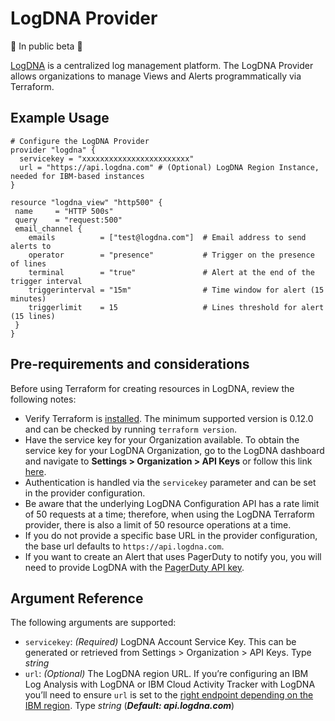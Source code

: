 # LogDNA Provider

🚧 In public beta 🚧

[LogDNA](https://logdna.com) is a centralized log management platform. The LogDNA Provider allows organizations to manage Views and Alerts programmatically via Terraform.

## Example Usage

```hcl 
# Configure the LogDNA Provider
provider "logdna" {
  servicekey = "xxxxxxxxxxxxxxxxxxxxxxxx"
  url = "https://api.logdna.com" # (Optional) LogDNA Region Instance, needed for IBM-based instances
}

resource "logdna_view" "http500" {
 name     = "HTTP 500s"
 query    = "request:500"
 email_channel {
    emails          = ["test@logdna.com"]  # Email address to send alerts to
    operator        = "presence"           # Trigger on the presence of lines
    terminal        = "true"               # Alert at the end of the trigger interval
    triggerinterval = "15m"                # Time window for alert (15 minutes)
    triggerlimit    = 15                   # Lines threshold for alert (15 lines)
 }
}
```

## Pre-requirements and considerations
Before using Terraform for creating resources in LogDNA, review the following notes:
- Verify Terraform is [installed](https://learn.hashicorp.com/tutorials/terraform/install-cli). The minimum supported version is 0.12.0 and can be checked by running `terraform version`.
- Have the service key for your Organization available. To obtain the service key for your LogDNA Organization, go to the LogDNA dashboard and navigate to **Settings > Organization > API Keys** or follow this link [here](https://app.logdna.com/manage/api-keys).
- Authentication is handled via the `servicekey` parameter and can be set in the provider configuration.
- Be aware that the underlying LogDNA Configuration API has a rate limit of 50 requests at a time; therefore, when using the LogDNA Terraform provider, there is also a limit of 50 resource operations at a time.
- If you do not provide a specific base URL in the provider configuration, the base url defaults to `https://api.logdna.com`.
- If you want to create an Alert that uses PagerDuty to notify you, you will need to provide LogDNA with the [PagerDuty API key](https://support.pagerduty.com/docs/generating-api-keys#events-api-keys).

## Argument Reference

The following arguments are supported:

- `servicekey`: _(Required)_ LogDNA Account Service Key. This can be generated or retrieved from Settings > Organization > API Keys. Type _string_
- `url`: _(Optional)_ The LogDNA region URL. If you’re configuring an IBM Log Analysis with LogDNA or IBM Cloud Activity Tracker with LogDNA you’ll need to ensure `url` is set to the [right endpoint depending on the IBM region](https://cloud.ibm.com/docs/Log-Analysis-with-LogDNA?topic=Log-Analysis-with-LogDNA-endpoints#endpoints_api). Type _string_ (**_Default: api.logdna.com_**)

